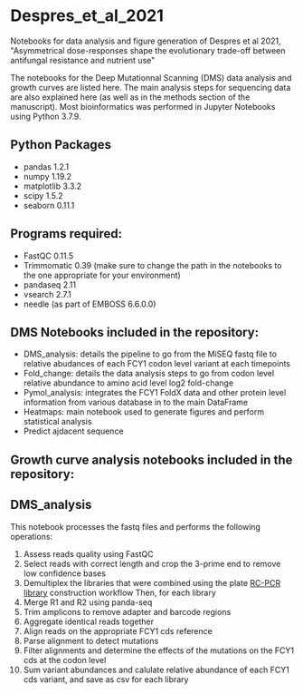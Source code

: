 # Despres_et_al_2021
Notebooks for data analysis and figure generation of Despres et al 2021, "Asymmetrical dose-responses shape the evolutionary trade-off between antifungal resistance and nutrient use"

The notebooks for the Deep Mutationnal Scanning (DMS) data analysis and growth curves are listed here. The main analysis steps for sequencing data are also explained here (as well as in the methods section of the manuscript). Most bioinformatics was performed in Jupyter Notebooks using Python 3.7.9.

## Python Packages
 - pandas 1.2.1
 - numpy 1.19.2
 - matplotlib 3.3.2
 - scipy 1.5.2
 - seaborn 0.11.1

## Programs required:
 - FastQC 0.11.5
 - Trimmomatic 0.39 (make sure to change the path in the notebooks to the one appropriate for your environment)
 - pandaseq 2.11
 - vsearch 2.7.1
 - needle (as part of EMBOSS 6.6.0.0)

## DMS Notebooks included in the repository:
 - DMS_analysis: details the pipeline to go from the MiSEQ fastq file to relative abudances of each FCY1 codon level variant at each timepoints
 - Fold_change: details the data analysis steps to go from codon level relative abundance to amino acid level log2 fold-change 
 - Pymol_analysis: integrates the FCY1 FoldX data and other protein level information from various database in to the main DataFrame
 - Heatmaps: main notebook used to generate figures and perform statistical analysis
 - Predict ajdacent sequence

## Growth curve analysis notebooks included in the repository:





## DMS_analysis

This notebook processes the fastq files and performs the following operations:
1. Assess reads quality using FastQC
2. Select reads with correct length and crop the 3-prime end to remove low confidence bases
3. Demultiplex the libraries that were combined using the plate [RC-PCR library](https://pubmed.ncbi.nlm.nih.gov/27107012/) construction workflow
Then, for each library
4. Merge R1 and R2 using panda-seq
5. Trim amplicons to remove adapter and barcode regions
6. Aggregate identical reads together
7. Align reads on the appropriate FCY1 cds reference
8. Parse alignment to detect mutations
9. Filter alignments and determine the effects of the mutations on the FCY1 cds at the codon level
10. Sum variant abundances and calulate relative abundance of each FCY1 cds variant, and save as csv for each library

